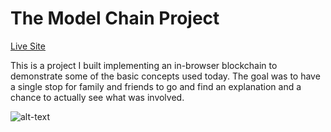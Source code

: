 # The Model Chain Project

[Live Site](https://square-one-blockchain.xyz)

This is a project I built implementing an in-browser blockchain to demonstrate some of the basic concepts used today.  The goal was to have a single stop for family and friends to go and find an explanation and a chance to actually see what was involved. 


![alt-text][screenshot]

[screenshot]: https://s3.us-east-2.amazonaws.com/cameronprofilephotos/model-blockchain.png "Screen shot of The Model Blockchain Project" 


